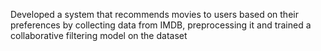  Developed a system that recommends movies to users based on their preferences by collecting data from IMDB, preprocessing
it and trained a collaborative filtering model on the dataset
